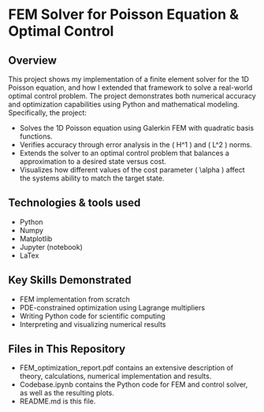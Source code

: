 # FEM Solver for Poisson Equation & Optimal Control

## Overview

This project shows my implementation of a finite element solver for the 1D Poisson equation, and how I extended that framework to solve a real-world optimal control problem. The project demonstrates both numerical accuracy and optimization capabilities using Python and mathematical modeling. Specifically, the project:

- Solves the 1D Poisson equation using Galerkin FEM with quadratic basis functions.
- Verifies accuracy through error analysis in the \( H^1 \) and \( L^2 \) norms.
- Extends the solver to an optimal control problem that balances a approximation to a desired state versus cost.
- Visualizes how different values of the cost parameter \( \alpha \) affect the systems ability to match the target state.


## Technologies & tools used

- Python
- Numpy
- Matplotlib
- Jupyter (notebook) 
- LaTex


## Key Skills Demonstrated

- FEM implementation from scratch  
- PDE-constrained optimization using Lagrange multipliers  
- Writing Python code for scientific computing  
- Interpreting and visualizing numerical results  


## Files in This Repository


- FEM_optimization_report.pdf contains an extensive description of theory, calculations, numerical implementation and results.
- Codebase.ipynb contains the Python code for FEM and control solver, as well as the resulting plots.
- README.md is this file.

